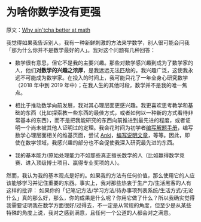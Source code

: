 # 为啥你数学没有更强

原文：[Why ain'tcha better at math](https://wiki.issarice.com/wiki/Why_ain%27tcha_better_at_math)

我觉得如果我告诉别人，我有一种新鲜刺激的方法来学数学，别人很可能会问我「那为什么你并不是数学最好的人」。我对这个问题有几种回答：

* 数学很有意思，但它不是我的主要兴趣。那些对数学感兴趣到成为了数学家的人，他们**对数学的兴趣之浓厚**，是我远远无法匹敌的。我兴趣广泛，这使我永远不可能成为数学家。在投入的时间上，我可能只花了**一**年全身心研究数学（2018 年中到 2019 年中）；在我人生的其他时段，数学并不是我的唯一焦点。

* 相比于推动数学向前发展，我对其心理层面更感兴趣。我更喜欢思考教学和基础的东西（比如探索教一些东西的最佳方式，或者如何以一种新的方式看待非常基本的东西），而不是把我能研究的东西向前推进到最先进的程度，或者证明一个尚未被其他人证明过的定理。我会花时间为初学者[编写解题手册](https://wiki.issarice.comhttps://taoanalysis.wordpress.com/)，编写数学心理层面相关的维基页面，尝试 [Anki](https://wiki.issarice.com/wiki/Anki)，[编写说明文章](https://wiki.issarice.comhttps://machinelearning.subwiki.org/wiki/User:IssaRice)，等等。因此，即使在数学领域，我感兴趣的部分也不会促使我深入研究最先进的东西。

* 我的基本能力/原始处理能力不如那些真正擅长数学的人（比如赢得数学竞赛、进入顶级博士项目、赢得专业奖项的人）。

然而，我认为我的基本观点是好的。如果我的方法有任何价值，那么使用它的人应该能够学习并记住重要的东西。事实上，我对那些热衷于生产力/生活黑客的人有这样的批评： 如果你的「记笔记方法/学习方法/待办事项列表系统/生活方式/无论什么」真的那么好，那么，你的成果是什么呢？你用它做了什么？所以我确实觉得我需要证明我在数学方面很好/过得去，不一定是从常规的角度，但至少是从某些特殊的角度上说，我对之感到满意，且任何一个公道的人都会对之满意。